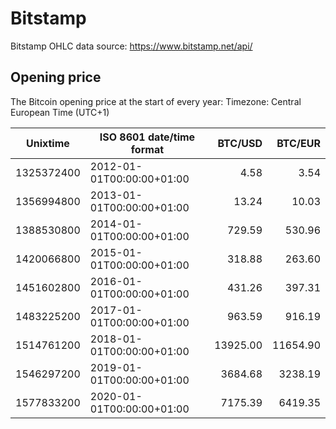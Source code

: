 # Bitstamp
Bitstamp OHLC data source: https://www.bitstamp.net/api/

## Opening price
The Bitcoin opening price at the start of every year:
Timezone: Central European Time (UTC+1)

| Unixtime   | ISO 8601 date/time format | BTC/USD   | BTC/EUR   |
|------------|---------------------------|----------:|----------:|
| 1325372400 | 2012-01-01T00:00:00+01:00 |      4.58 |      3.54 |
| 1356994800 | 2013-01-01T00:00:00+01:00 |     13.24 |     10.03 |
| 1388530800 | 2014-01-01T00:00:00+01:00 |    729.59 |    530.96 |
| 1420066800 | 2015-01-01T00:00:00+01:00 |    318.88 |    263.60 |
| 1451602800 | 2016-01-01T00:00:00+01:00 |    431.26 |    397.31 |
| 1483225200 | 2017-01-01T00:00:00+01:00 |    963.59 |    916.19 |
| 1514761200 | 2018-01-01T00:00:00+01:00 |  13925.00 |  11654.90 |
| 1546297200 | 2019-01-01T00:00:00+01:00 |   3684.68 |   3238.19 |
| 1577833200 | 2020-01-01T00:00:00+01:00 |   7175.39 |   6419.35 |
